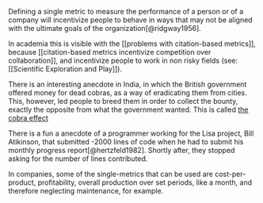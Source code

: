 Defining a single metric to measure the performance of a person or of a company will incentivize people to behave in ways that may not be aligned with the ultimate goals of the organization[@ridgway1956]. 

In academia this is visible with the [[problems with citation-based metrics]], because [[citation-based metrics incentivize competition over collaboration]], and incentivize people to work in non risky fields (see: [[Scientific Exploration and Play]]).

There is an interesting anecdote in India, in which the British government offered money for dead cobras, as a way of eradicating them from cities. This, however, led people to breed them in order to collect the bounty, exactly the opposite from what the government wanted. This is called [the cobra effect](https://en.wikipedia.org/wiki/Cobra_effect)

There is a fun a anecdote of a programmer working for the Lisa project, Bill Atikinson, that submitted -2000 lines of code when he had to submit his monthly progress report[@hertzfeld1982]. Shortly after, they stopped asking for the number of lines contributed. 

In companies, some of the single-metrics that can be used are cost-per-product, profitability, overall production over set periods, like a month, and therefore neglecting maintenance, for example.